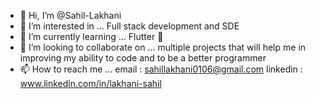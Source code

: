 - 👋 Hi, I’m @Sahil-Lakhani
- 👀 I’m interested in ... Full stack development and SDE
- 🌱 I’m currently learning ... Flutter 🙌
- 💞️ I’m looking to collaborate on ... multiple projects that will help me in improving my ability to code and to be a better programmer
- 📫 How to reach me ... email : sahillakhani0106@gmail.com
                         linkedin : www.linkedin.com/in/lakhani-sahil
               
                        
        
 

<!---
Sahil-Lakhani/Sahil-Lakhani is a ✨ special ✨ repository because its `README.md` (this file) appears on your GitHub profile.
You can click the Preview link to take a look at your changes.
--->
